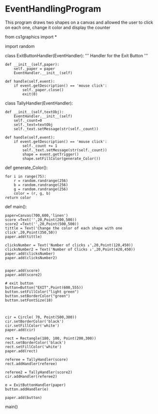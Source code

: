 # EventHandlingProgram
This program draws two shapes on a canvas and allowed the user to click on each one, change it color and display the counter

from cs1graphics import *

import random


class ExitButtonHandler(EventHandler):
    ''' Handler for the Exit Button '''

    def __init__(self,paper):
        self._paper = paper
        EventHandler.__init__(self)

    def handle(self,event):
        if event.getDescription() == 'mouse click':
            self._paper.close()
            exit(0)

class TallyHandler(EventHandler):
    
    def __init__(self,textObj):
        EventHandler.__init__(self)
        self._count=0
        self._text=textObj
        self._text.setMessage(str(self._count))

    def handle(self,event):
        if event.getDescription() == 'mouse click':
            self._count += 1
            self._text.setMessage(str(self._count))
            shape = event.getTrigger()
            shape.setFillColor(generate_Color())
    
def generate_Color():

    for i in range(75):
        r = random.randrange(256)
        b = random.randrange(256)
        g = random.randrange(256)
        color = (r, g, b)
    return color


def main():

    
    paper=Canvas(700,600,'linen')
    score =Text('',20,Point(200,500))
    score2 =Text('',20,Point(500,500))
    tittle = Text('Change the color of each shape with one click',20,Point(350,50))
    paper.add(tittle)

    clicksNumber = Text('Number of clicks ↓',20,Point(120,450))
    clicksNumber2 = Text('Number of Clicks ↓',20,Point(420,450))
    paper.add(clicksNumber)
    paper.add(clicksNumber2)
    
    
    paper.add(score)
    paper.add(score2)

    # exit button
    button=Button("EXIT",Point(600,555))
    button.setFillColor("light green")
    button.setBorderColor("green")
    button.setFontSize(18)

    
  
    cir = Circle( 70, Point(500,300))
    cir.setBorderColor('black')
    cir.setFillColor('white')
    paper.add(cir)
  
    rect = Rectangle(180, 100, Point(200,300))
    rect.setBorderColor('black')
    rect.setFillColor('white')
    paper.add(rect)

    referee = TallyHandler(score)
    rect.addHandler(referee)

    referee2 = TallyHandler(score2)
    cir.addHandler(referee2)

    e = ExitButtonHandler(paper)
    button.addHandler(e)   
                               
    paper.add(button)

main()
